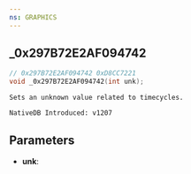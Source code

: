 ```yaml
---
ns: GRAPHICS
---
```

## _0x297B72E2AF094742

```c
// 0x297B72E2AF094742 0xD8CC7221
void _0x297B72E2AF094742(int unk);
```

```
Sets an unknown value related to timecycles.

NativeDB Introduced: v1207
```

## Parameters
* **unk**:
